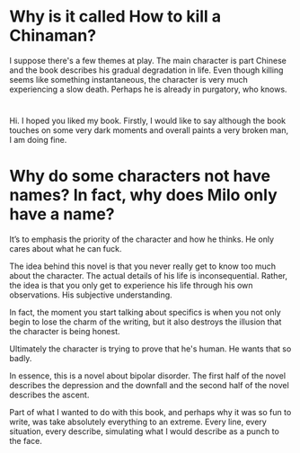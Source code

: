 # Why is it called How to kill a Chinaman?

I suppose there's a few themes at play. The main character is part Chinese and the book describes his gradual degradation in life. Even though killing seems like something instantaneous, the character is very much experiencing a slow death. Perhaps he is already in purgatory, who knows.

#

Hi. I hoped you liked my book. Firstly, I would like to say although the book touches on some very dark moments and overall paints a very broken man, I am doing fine.


# Why do some characters not have names? In fact, why does Milo only have a name?

It’s to emphasis the priority of the character and how he thinks. He only cares about what he can fuck.




The idea behind this novel is that you never really get to know too much about the character. The actual details of his life is inconsequential. Rather, the idea is that you only get to experience his life through his own observations. His subjective understanding.

In fact, the moment you start talking about specifics is when you not only begin to lose the charm of the writing, but it also destroys the illusion that the character is being honest.

Ultimately the character is trying to prove that he's human. He wants that so badly.



In essence, this is a novel about bipolar disorder. The first half of the novel describes the depression and the downfall and the second half of the novel describes the ascent.


Part of what I wanted to do with this book, and perhaps why it was so fun to write, was take absolutely everything to an extreme. Every line, every situation, every describe, simulating what I would describe as a punch to the face. 
